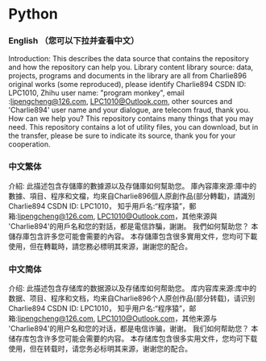 # Python
### English （您可以下拉并查看中文）
Introduction:
This describes the data source that contains the repository and how the repository can help you.
Library content library source: data, projects, programs and documents in the library are all from Charlie896 original works (some reproduced), please identify Charlie894 CSDN ID: LPC1010,
Zhihu user name: "program monkey", email :lipengcheng@126.com, LPC1010@Outlook.com, other sources and
'Charlie894' user name and your dialogue, are telecom fraud, thank you.
How can we help you?
This repository contains many things that you may need.
This repository contains a lot of utility files, you can download, but in the transfer, please be sure to indicate its source, thank you for your cooperation.
### 中文繁体
介紹:
此描述包含存儲庫的數據源以及存儲庫如何幫助您。
庫內容庫來源:庫中的數據、項目、程序和文檔，均來自Charlie896個人原創作品(部分轉載)，請識別Charlie894 CSDN ID: LPC1010，
知乎用戶名:“程序猿”，郵箱:lipengcheng@126.com, LPC1010@Outlook.com，其他來源與
'Charlie894'的用戶名和您的對話，都是電信詐騙，謝謝。
我們如何幫助您？
本儲存庫包含許多您可能會需要的內容。
本存儲庫包含很多實用文件，您均可下載使用，但在轉載時，請您務必標明其來源，謝謝您的配合。
### 中文简体
介绍:
此描述包含存储库的数据源以及存储库如何帮助您。
库内容库来源:库中的数据、项目、程序和文档，均来自Charlie896个人原创作品(部分转载)，请识别Charlie894 CSDN ID: LPC1010，
知乎用户名:“程序猿”，邮箱:lipengcheng@126.com, LPC1010@Outlook.com，其他来源与
'Charlie894'的用户名和您的对话，都是电信诈骗，谢谢。
我们如何帮助您？
本储存库包含许多您可能会需要的内容。
本存储库包含很多实用文件，您均可下载使用，但在转载时，请您务必标明其来源，谢谢您的配合。
